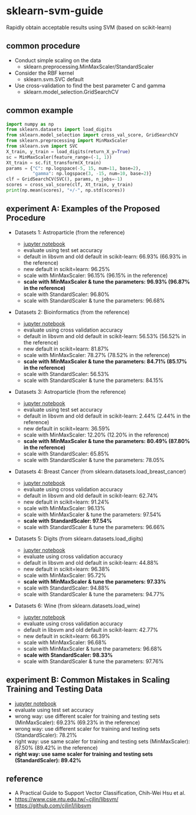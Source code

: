 # sklearn-svm-guide
Rapidly obtain acceptable results using SVM (based on scikit-learn)

## common procedure

- Conduct simple scaling on the data
  * sklearn.preprocessing.MinMaxScaler/StandardScaler
- Consider the RBF kernel
  * sklearn.svm.SVC default
- Use cross-validation to find the best parameter C and gamma   
  * sklearn.model_selection.GridSearchCV

## common example

```python
import numpy as np
from sklearn.datasets import load_digits
from sklearn.model_selection import cross_val_score, GridSearchCV
from sklearn.preprocessing import MinMaxScaler
from sklearn.svm import SVC
X_train, y_train = load_digits(return_X_y=True)
sc = MinMaxScaler(feature_range=(-1, 1))
Xt_train = sc.fit_transform(X_train)
params = {"C": np.logspace(-5, 15, num=11, base=2),
          "gamma": np.logspace(3, -15, num=10, base=2)}
clf = GridSearchCV(SVC(), params, n_jobs=-1)
scores = cross_val_score(clf, Xt_train, y_train)
print(np.mean(scores), "+/-", np.std(scores))
```

## experiment A: Examples of the Proposed Procedure

- Datasets 1: Astroparticle (from the reference)
  * [jupyter notebook](https://nbviewer.jupyter.org/github/qinhanmin2014/sklearn-svm-guide/blob/master/A1_Astroparticle_Physics.ipynb)
  *  evaluate using test set accuracy
  *  default in libsvm and old default in scikit-learn: 66.93% (66.93% in the reference)
  *  new default in scikit=learn: 96.25%
  *  scale with MinMaxScaler: 96.15% (96.15% in the reference)
  *  **scale with MinMaxScaler & tune the parameters: 96.93% (96.87% in the reference)**
  *  scale with StandardScaler: 96.80%
  *  scale with StandardScaler & tune the parameters: 96.68%

- Datasets 2: Bioinformatics (from the reference)
  * [jupyter notebook](https://nbviewer.jupyter.org/github/qinhanmin2014/sklearn-svm-guide/blob/master/A2_Bioinformatics.ipynb)
  *  evaluate using cross validation accuracy
  *  default in libsvm and old default in scikit-learn: 56.53% (56.52% in the reference)
  *  new default in scikit=learn: 81.87%
  *  scale with MinMaxScaler: 78.27% (78.52% in the reference)
  *  **scale with MinMaxScaler & tune the parameters: 84.71% (85.17% in the reference)**
  *  scale with StandardScaler: 56.53%
  *  scale with StandardScaler & tune the parameters: 84.15%

- Datasets 3: Astroparticle (from the reference)
  * [jupyter notebook](https://nbviewer.jupyter.org/github/qinhanmin2014/sklearn-svm-guide/blob/master/A3_Vehicle.ipynb)
  *  evaluate using test set accuracy
  *  default in libsvm and old default in scikit-learn: 2.44% (2.44% in the reference)
  *  new default in scikit=learn: 36.59%
  *  scale with MinMaxScaler: 12.20% (12.20% in the reference)
  *  **scale with MinMaxScaler & tune the parameters: 80.49% (87.80% in the reference)**
  *  scale with StandardScaler: 65.85%
  *  scale with StandardScaler & tune the parameters: 78.05%

- Datasets 4: Breast Cancer (from sklearn.datasets.load_breast_cancer)
  * [jupyter notebook](https://nbviewer.jupyter.org/github/qinhanmin2014/sklearn-svm-guide/blob/master/AX_Breast_Cancer.ipynb)
  *  evaluate using cross validation accuracy
  *  default in libsvm and old default in scikit-learn: 62.74%
  *  new default in scikit=learn: 91.24%
  *  scale with MinMaxScaler: 96.13%
  *  scale with MinMaxScaler & tune the parameters: 97.54%
  *  **scale with StandardScaler: 97.54%**
  *  scale with StandardScaler & tune the parameters: 96.66%

- Datasets 5: Digits (from sklearn.datasets.load_digits)
  * [jupyter notebook](https://nbviewer.jupyter.org/github/qinhanmin2014/sklearn-svm-guide/blob/master/AX_Digits.ipynb)
  *  evaluate using cross validation accuracy
  *  default in libsvm and old default in scikit-learn: 44.88%
  *  new default in scikit=learn: 96.38%
  *  scale with MinMaxScaler: 95.72%
  *  **scale with MinMaxScaler & tune the parameters: 97.33%**
  *  scale with StandardScaler: 94.88%
  *  scale with StandardScaler & tune the parameters: 94.77%

- Datasets 6: Wine (from sklearn.datasets.load_wine)
  * [jupyter notebook](https://nbviewer.jupyter.org/github/qinhanmin2014/sklearn-svm-guide/blob/master/AX_Wine.ipynb)
  *  evaluate using cross validation accuracy
  *  default in libsvm and old default in scikit-learn: 42.77%
  *  new default in scikit=learn: 66.39%
  *  scale with MinMaxScaler: 96.68%
  *  scale with MinMaxScaler & tune the parameters: 96.68%
  *  **scale with StandardScaler: 98.33%**
  *  scale with StandardScaler & tune the parameters: 97.76%

## experiment B: Common Mistakes in Scaling Training and Testing Data
  * [jupyter notebook](https://nbviewer.jupyter.org/github/qinhanmin2014/sklearn-svm-guide/blob/master/B_Common_Mistakes_in_Scaling.ipynb)
  *  evaluate using test set accuracy
  * wrong way: use different scaler for training and testing sets (MinMaxScaler): 69.23% (69.23% in the reference)
  * wrong way: use different scaler for training and testing sets (StandardScaler): 78.21%
  * right way: use same scaler for training and testing sets (MinMaxScaler): 87.50% (89.42% in the reference)
  * **right way: use same scaler for training and testing sets (StandardScaler): 89.42%**

## reference

- A Practical Guide to Support Vector Classification, Chih-Wei Hsu et al.
- https://www.csie.ntu.edu.tw/~cjlin/libsvm/
- https://github.com/cjlin1/libsvm
